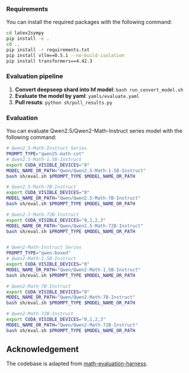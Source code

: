### Requirements
You can install the required packages with the following command:
```bash
cd latex2sympy
pip install -e .
cd ..
pip install -r requirements.txt 
pip install vllm==0.5.1 --no-build-isolation
pip install transformers==4.42.3
```
### Evaluation pipeline
1. **Convert deepseep shard into hf model**:  `bash run_convert_model.sh`
2. **Evaluate the model by yaml**: `yamls/evaluate.yaml`
3. **Pull resuts**: `python sh/pull_results.py`

### Evaluation
You can evaluate Qwen2.5/Qwen2-Math-Instruct series model with the following command:
```bash
# Qwen2.5-Math-Instruct Series
PROMPT_TYPE="qwen25-math-cot"
# Qwen2.5-Math-1.5B-Instruct
export CUDA_VISIBLE_DEVICES="0"
MODEL_NAME_OR_PATH="Qwen/Qwen2.5-Math-1.5B-Instruct"
bash sh/eval.sh $PROMPT_TYPE $MODEL_NAME_OR_PATH

# Qwen2.5-Math-7B-Instruct
export CUDA_VISIBLE_DEVICES="0"
MODEL_NAME_OR_PATH="Qwen/Qwen2.5-Math-7B-Instruct"
bash sh/eval.sh $PROMPT_TYPE $MODEL_NAME_OR_PATH

# Qwen2.5-Math-72B-Instruct
export CUDA_VISIBLE_DEVICES="0,1,2,3"
MODEL_NAME_OR_PATH="Qwen/Qwen2.5-Math-72B-Instruct"
bash sh/eval.sh $PROMPT_TYPE $MODEL_NAME_OR_PATH


# Qwen2-Math-Instruct Series
PROMPT_TYPE="qwen-boxed"
# Qwen2-Math-1.5B-Instruct
export CUDA_VISIBLE_DEVICES="0"
MODEL_NAME_OR_PATH="Qwen/Qwen2-Math-1.5B-Instruct"
bash sh/eval.sh $PROMPT_TYPE $MODEL_NAME_OR_PATH

# Qwen2-Math-7B-Instruct
export CUDA_VISIBLE_DEVICES="0"
MODEL_NAME_OR_PATH="Qwen/Qwen2-Math-7B-Instruct"
bash sh/eval.sh $PROMPT_TYPE $MODEL_NAME_OR_PATH

# Qwen2-Math-72B-Instruct
export CUDA_VISIBLE_DEVICES="0,1,2,3"
MODEL_NAME_OR_PATH="Qwen/Qwen2-Math-72B-Instruct"
bash sh/eval.sh $PROMPT_TYPE $MODEL_NAME_OR_PATH
```

## Acknowledgement
The codebase is adapted from [math-evaluation-harness](https://github.com/ZubinGou/math-evaluation-harness).
